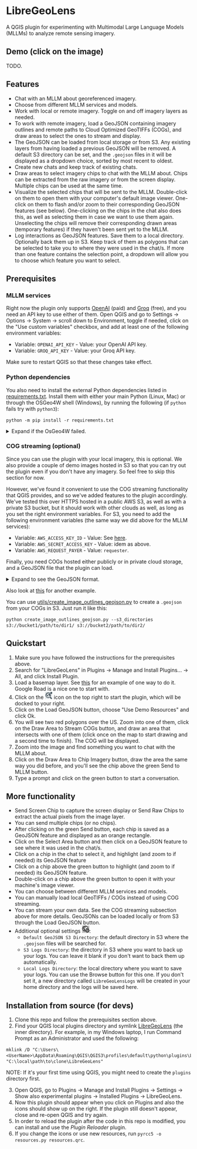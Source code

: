 # LibreGeoLens

A QGIS plugin for experimenting with Multimodal Large Language Models (MLLMs) to analyze remote sensing imagery.

## Demo (click on the image)

TODO.

## Features

- Chat with an MLLM about georeferenced imagery.
- Choose from different MLLM services and models.
- Work with local or remote imagery. Toggle on and off imagery layers as needed.
- To work with remote imagery, load a GeoJSON containing imagery outlines and remote paths to Cloud Optimized GeoTIFFs (COGs),
  and draw areas to select the ones to stream and display.
- The GeoJSON can be loaded from local storage or from S3. Any existing layers from having loaded a previous GeoJSON will be removed.
  A default S3 directory can be set, and the `.geojson` files in it will be displayed as a dropdown choice, sorted by most recent to oldest.
- Create new chats and keep track of existing chats.
- Draw areas to select imagery chips to chat with the MLLM about. Chips can be extracted from the raw imagery or from the screen display.
  Multiple chips can be used at the same time.
- Visualize the selected chips that will be sent to the MLLM. Double-click on them to open them with your computer's default image viewer.
  One-click on them to flash and/or zoom to their corresponding GeoJSON features (see below).
  One-clicking on the chips in the chat also does this, as well as selecting them in case we want to use them again.
  Unselecting the chips will remove their corresponding drawn areas (temporary features) if they haven't been sent yet to the MLLM.
- Log interactions as GeoJSON features. Save them to a local directory. Optionally back them up in S3.
  Keep track of them as polygons that can be selected to take you to where they were used in the chat/s.
  If more than one feature contains the selection point, a dropdown will allow you to choose which feature you want to select.

## Prerequisites

### MLLM services

Right now the plugin only supports [OpenAI](https://platform.openai.com/docs/overview) (paid)
and [Groq](https://console.groq.com/) (free), and you need an API key to use either of them. Open QGIS and go to
Settings -> Options -> System -> scroll down to Environment, toggle if needed, click on the "Use custom variables" checkbox,
and add at least one of the following environment variables:
- Variable: `OPENAI_API_KEY` - Value: your OpenAI API key.
- Variable: `GROQ_API_KEY` - Value: your Groq API key.

Make sure to restart QGIS so that these changes take effect.

### Python dependencies

You also need to install the external Python dependencies listed in [requirements.txt](requirements.txt). 
Install them with either your main Python (Linux, Mac) or through the OSGeo4W shell (Windows), 
by running the following (if `python` fails try with `python3`):
```shell
python -m pip install -r requirements.txt
```

<details>

<summary>Expand if the OsGeo4W failed.</summary>

If Python cannot be found in the OSGeo4W Shell, you can open QGIS, open the Python Console <img src="resources/media/python_qgis_icon.png" width="20" height="20"> (Ctrl+Alt+P) 
and find the Python executable directory path with 
```python
import sys
sys.prefix  # example output: 'C:\\PROGRA~1\\QGIS33~1.13\\apps\\Python312'
```
and then in Windows Powershell run  
```
C:\PROGRA~1\QGIS33~1.13\apps\Python312\python3.exe -m pip install -r "requirements.txt"
```

</details>


### COG streaming (optional)

Since you can use the plugin with your local imagery, this is optional. 
We also provide a couple of demo images hosted in S3 so that you can try out the plugin even if you don't have any imagery.
So feel free to skip this section for now.

However, we've found it convenient to use the COG streaming functionality that QGIS provides,
and so we've added features to the plugin accordingly. We've tested this over HTTPS hosted in a public AWS S3,
as well as with a private S3 bucket, but it should work with other clouds as well, as long as you set the right environment variables.
For S3, you need to add the following environment variables (the same way we did above for the MLLM services):
- Variable: `AWS_ACCESS_KEY_ID` - Value: See [here](https://docs.aws.amazon.com/IAM/latest/UserGuide/id_credentials_access-keys.html).
- Variable: `AWS_SECRET_ACCESS_KEY` - Value: idem as above.
- Variable: `AWS_REQUEST_PAYER` - Value: `requester`.

Finally, you need COGs hosted either publicly or in private cloud storage, and a GeoJSON file that the plugin can load.

<details>

<summary>Expand to see the GeoJSON format.</summary>

```json
{
    "type": "FeatureCollection",
    "features": [
        {
            "type": "Feature",
            "geometry": {
                "type": "Polygon",
                "coordinates": [
                    [
                        <outline_coords_in_epsg_4326>
                    ]
                ]
            },
            "properties": {
                "remote_path": "s3://path/to/cog.tif"  (for example, could also start with "https" or other cloud)
            }
        },
        ...
    ]
}
```

</details>

Also look at [this](https://libre-geo-lens.s3.us-east-1.amazonaws.com/demo/demo_imagery.geojson) for another example.

You can use [utils/create_image_outlines_geojson.py](utils/create_image_outlines_geojson.py) 
to create a `.geojson` from your COGs in S3. Just run it like this:
```shell
python create_image_outlines_geojson.py --s3_directories s3://bucket1/path/to/dir1/ s3://bucket2/path/to/dir2/ 
```

## Quickstart

1. Make sure you have followed the instructions for the prerequisites above.
2. Search for "LibreGeoLens" in Plugins -> Manage and Install Plugins... -> All, and click Install Plugin.
3. Load a basemap layer. See [this](https://www.giscourse.com/quickmapservices-plugin-an-easy-way-to-add-basemaps-in-qgis/) for an example of one way to do it. Google Road is a nice one to start with.
4. Click on the <img src="LibreGeoLens/resources/icons/icon.png" width="20" height="20"> icon on the top right to start 
   the plugin, which will be docked to your right.
5. Click on the Load GeoJSON button, choose "Use Demo Resources" and click Ok.
6. You will see two red polygons over the US. Zoom into one of them, click on the Draw Area to Stream COGs button,
   and draw an area that intersects with one of them (click once on the map to start drawing and a second time to finish). 
   The COG will be displayed.
7. Zoom into the image and find something you want to chat with the MLLM about.
8. Click on the Draw Area to Chip Imagery button, draw the area the same way you did before, 
   and you'll see the chip above the green Send to MLLM button.
9. Type a prompt and click on the green button to start a conversation.

## More functionality

- Send Screen Chip to capture the screen display or Send Raw Chips to extract the actual pixels from the image layer.
- You can send multiple chips (or no chips).
- After clicking on the green Send button, each chip is saved as a GeoJSON feature and displayed as an orange rectangle.
- Click on the Select Area button and then click on a GeoJSON feature to see where it was used in the chat/s.
- Click on a chip in the chat to select it, and highlight (and zoom to if needed) its GeoJSON feature
- Click on a chip above the green button to highlight (and zoom to if needed) its GeoJSON feature.
- Double-click on a chip above the green button to open it with your machine's image viewer.
- You can choose between different MLLM services and models.
- You can manually load local GeoTIFFs / COGs instead of using COG streaming.
- You can stream your own data. See the COG streaming subsection above for more details. 
  GeoJSONs can be loaded locally or from S3 through the Load GeoJSON button.
- Additional optional settings  <img src="LibreGeoLens/resources/icons/settings_icon.png" width="20" height="20">:
    - `Default GeoJSON S3 Directory`: the default directory in S3 where the `.geojson` files will be searched for.
    - `S3 Logs Directory`: the directory in S3 where you want to back up your logs.
       You can leave it blank if you don't want to back them up automatically.
    - `Local Logs Directory`: the local directory where you want to save your logs. You can use the Browse button for this one.
       If you don't set it, a new directory called `LibreGeoLensLogs` will be created in your home directory and the logs will be saved here.

## Installation from source (for devs)

1. Clone this repo and follow the prerequisites section above.
2. Find your QGIS local plugins directory and symlink [LibreGeoLens](LibreGeoLens) (the inner directory). For example, in my Windows laptop,
   I run Command Prompt as an Administrator and used the following:
```
mklink /D "C:\Users\<UserName>\AppData\Roaming\QGIS\QGIS3\profiles\default\python\plugins\LibreGeoLens" "C:\local\path\to\clone\LibreGeoLens"
```

NOTE: If it's your first time using QGIS, you might need to create the `plugins` directory first.

3. Open QGIS, go to Plugins -> Manage and Install Plugins -> Settings -> Show also experimental plugins -> Installed Plugins -> LibreGeoLens.
4. Now this plugin should appear when you click on Plugins and also the icons should show up on the right.
   If the plugin still doesn't appear, close and re-open QGIS and try again.
5. In order to reload the plugin after the code in this repo is modified, you can install and use the *Plugin Reloader* plugin.
6. If you change the icons or use new resources, run `pyrcc5 -o resources.py resources.qrc`.
